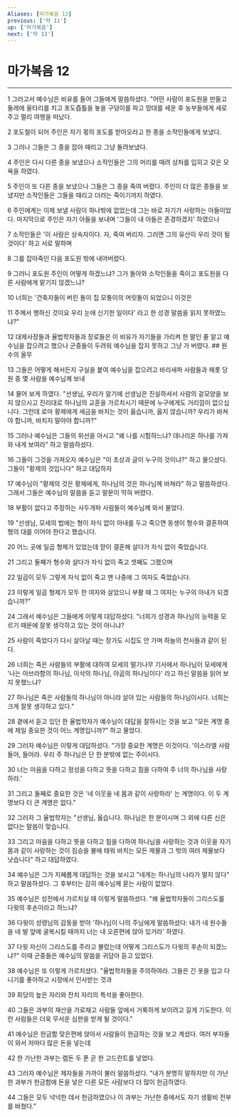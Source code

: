 ```yaml
---
Aliases: [마가복음 12]
previous: ['막 11']
up: ['마가복음']
next: ['막 13']
---
```

# 마가복음 12

***


1 그러고서 예수님은 비유를 들어 그들에게 말씀하셨다. "어떤 사람이 포도원을 만들고 둘레에 울타리를 치고 포도즙틀을 놓을 구덩이를 파고 망대를 세운 후 농부들에게 세로 주고 멀리 여행을 떠났다. 

2 포도철이 되어 주인은 자기 몫의 포도를 받아오라고 한 종을 소작인들에게 보냈다. 

3 그러나 그들은 그 종을 잡아 때리고 그냥 돌려보냈다. 

4 주인은 다시 다른 종을 보냈으나 소작인들은 그의 머리를 때려 상처를 입히고 갖은 모욕을 하였다. 

5 주인이 또 다른 종을 보냈으나 그들은 그 종을 죽여 버렸다. 주인이 더 많은 종들을 보냈지만 소작인들은 그들을 때리고 더러는 죽이기까지 하였다. 

6 주인에게는 이제 보낼 사람이 하나밖에 없었는데 그는 바로 자기가 사랑하는 아들이었다. 마지막으로 주인은 자기 아들을 보내며 '그들이 내 아들은 존경하겠지' 하였으나 

7 소작인들은 '이 사람은 상속자이다. 자, 죽여 버리자. 그러면 그의 유산이 우리 것이 될 것이다' 하고 서로 말하며 

8 그를 잡아죽인 다음 포도원 밖에 내어버렸다. 

9 그러니 포도원 주인이 어떻게 하겠느냐? 그가 돌아와 소작인들을 죽이고 포도원을 다른 사람에게 맡기지 않겠느냐? 

10 너희는 '건축자들이 버린 돌이 집 모퉁이의 머릿돌이 되었으니 이것은 

11 주께서 행하신 것이요 우리 눈에 신기한 일이다' 라고 한 성경 말씀을 읽지 못하였느냐?" 

12 대제사장들과 율법학자들과 장로들은 이 비유가 자기들을 가리켜 한 말인 줄 알고 예수님을 잡으려고 했으나 군중들이 두려워 예수님을 잡지 못하고 그냥 가 버렸다. ## 원수의 올무 

13 그들은 어떻게 해서든지 구실을 붙여 예수님을 잡으려고 바리새파 사람들과 헤롯 당원 중 몇 사람을 예수님께 보내 

14 물어 보게 하였다. "선생님, 우리가 알기에 선생님은 진실하셔서 사람의 겉모양을 보지 않으시고 진리대로 하나님의 교훈을 가르치시기 때문에 누구에게도 거리낌이 없으십니다. 그런데 로마 황제에게 세금을 바치는 것이 옳습니까, 옳지 않습니까? 우리가 바쳐야 합니까, 바치지 말아야 합니까?" 

15 그러나 예수님은 그들의 위선을 아시고 "왜 나를 시험하느냐? 데나리온 하나를 가져와 내게 보여라" 하고 말씀하셨다. 

16 그들이 그것을 가져오자 예수님은 "이 초상과 글이 누구의 것이냐?" 하고 물으셨다. 그들이 "황제의 것입니다" 하고 대답하자 

17 예수님이 "황제의 것은 황제에게, 하나님의 것은 하나님께 바쳐라" 하고 말씀하셨다. 그래서 그들은 예수님의 말씀을 듣고 말문이 막혀 버렸다. 

18 부활이 없다고 주장하는 사두개파 사람들이 예수님께 와서 물었다. 

19 "선생님, 모세의 법에는 형이 자식 없이 아내를 두고 죽으면 동생이 형수와 결혼하여 형의 대를 이어야 한다고 했습니다. 

20 어느 곳에 일곱 형제가 있었는데 맏이 결혼해 살다가 자식 없이 죽었습니다. 

21 그리고 둘째가 형수와 살다가 자식 없이 죽고 셋째도 그랬으며 

22 일곱이 모두 그렇게 자식 없이 죽고 맨 나중에 그 여자도 죽었습니다. 

23 이렇게 일곱 형제가 모두 한 여자와 살았으니 부활 때 그 여자는 누구의 아내가 되겠습니까?" 

24 그래서 예수님은 그들에게 이렇게 대답하셨다. "너희가 성경과 하나님의 능력을 모르기 때문에 잘못 생각하고 있는 것이 아니냐? 

25 사람이 죽었다가 다시 살아날 때는 장가도 시집도 안 가며 하늘의 천사들과 같이 된다. 

26 너희는 죽은 사람들의 부활에 대하여 모세의 떨기나무 기사에서 하나님이 모세에게 '나는 아브라함의 하나님, 이삭의 하나님, 야곱의 하나님이다' 라고 하신 말씀을 읽어 보지 못했느냐? 

27 하나님은 죽은 사람들의 하나님이 아니라 살아 있는 사람들의 하나님이시다. 너희는 크게 잘못 생각하고 있다." 

28 곁에서 듣고 있던 한 율법학자가 예수님이 대답을 잘하시는 것을 보고 "모든 계명 중에 제일 중요한 것이 어느 계명입니까?" 하고 물었다. 

29 그러자 예수님은 이렇게 대답하셨다. "가장 중요한 계명은 이것이다. '이스라엘 사람들아, 들어라. 우리 주 하나님은 단 한 분밖에 없는 주이시다. 

30 너는 마음을 다하고 정성을 다하고 뜻을 다하고 힘을 다하여 주 너의 하나님을 사랑하라.' 

31 그리고 둘째로 중요한 것은 '네 이웃을 네 몸과 같이 사랑하라' 는 계명이다. 이 두 계명보다 더 큰 계명은 없다." 

32 그러자 그 율법학자는 "선생님, 옳습니다. 하나님은 한 분이시며 그 외에 다른 신은 없다는 말씀이 맞습니다. 

33 그리고 마음을 다하고 뜻을 다하고 힘을 다하여 하나님을 사랑하는 것과 이웃을 자기 몸과 같이 사랑하는 것이 짐승을 불에 태워 바치는 모든 제물과 그 밖의 여러 제물보다 낫습니다" 하고 대답하였다. 

34 예수님은 그가 지혜롭게 대답하는 것을 보시고 "네게는 하나님의 나라가 멀지 않다" 하고 말씀하셨다. 그 후부터는 감히 예수님께 묻는 사람이 없었다. 

35 예수님은 성전에서 가르치실 때 이렇게 말씀하셨다. "왜 율법학자들이 그리스도를 다윗의 후손이라고 하느냐? 

36 다윗이 성령님의 감동을 받아 '하나님이 나의 주님에게 말씀하셨다: 내가 네 원수들을 네 발 앞에 굴복시킬 때까지 너는 내 오른편에 앉아 있거라' 하였다. 

37 다윗 자신이 그리스도를 주라고 불렀는데 어떻게 그리스도가 다윗의 후손이 되겠느냐?" 이때 군중들은 예수님의 말씀을 귀담아 듣고 있었다. 

38 예수님은 또 이렇게 가르치셨다. "율법학자들을 주의하여라. 그들은 긴 옷을 입고 다니기를 좋아하고 시장에서 인사받는 것과 

39 회당의 높은 자리와 잔치 자리의 특석을 좋아한다. 

40 그들은 과부의 재산을 가로채고 사람들 앞에서 거룩하게 보이려고 길게 기도한다. 이런 사람들은 더욱 무서운 심판을 받게 될 것이다." 

41 예수님은 헌금함 맞은편에 앉아서 사람들이 헌금하는 것을 보고 계셨다. 여러 부자들이 와서 저마다 많은 돈을 넣는데 

42 한 가난한 과부는 렙돈 두 푼 곧 한 고드란트를 넣었다. 

43 그러자 예수님은 제자들을 가까이 불러 말씀하셨다. "내가 분명히 말하지만 이 가난한 과부가 헌금함에 돈을 넣은 다른 모든 사람보다 더 많이 헌금하였다. 

44 그들은 모두 넉넉한 데서 헌금하였으나 이 과부는 가난한 중에서도 자기 생활비 전부를 바쳤다."
